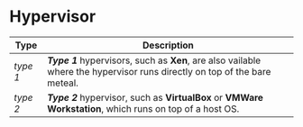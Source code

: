 # Hypervisor

|Type|Description|
|---|---|
|*type 1*|***Type 1*** hypervisors, such as **Xen**, are also vailable where the hypervisor runs directly on top of the bare meteal.|
|*type 2*|***Type 2*** hypervisor, such as **VirtualBox** or **VMWare Workstation**, which runs on top of a host OS.|
